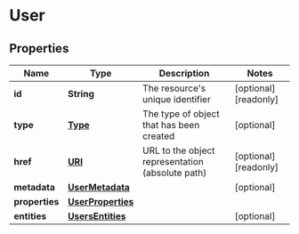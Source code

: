 

# User

## Properties

| Name | Type | Description | Notes |
| ------------ | ------------- | ------------- | ------------- |
| **id** | **String** | The resource&#39;s unique identifier |  [optional] [readonly] |
| **type** | [**Type**](Type.md) | The type of object that has been created |  [optional] |
| **href** | [**URI**](URI.md) | URL to the object representation (absolute path) |  [optional] [readonly] |
| **metadata** | [**UserMetadata**](UserMetadata.md) |  |  [optional] |
| **properties** | [**UserProperties**](UserProperties.md) |  |  |
| **entities** | [**UsersEntities**](UsersEntities.md) |  |  [optional] |


